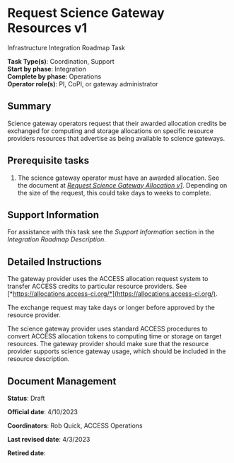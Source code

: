 # Request Science Gateway Resources v1

Infrastructure Integration Roadmap Task

**Task Type(s)**: Coordination, Support  
**Start by phase**: Integration  
**Complete by phase**: Operations  
**Operator role(s)**: PI, CoPI, or gateway administrator

## Summary

Science gateway operators request that their awarded allocation credits be exchanged for computing and storage allocations on specific resource providers resources that advertise as being available to science gateways.

## Prerequisite tasks

1.  The science gateway operator must have an awarded allocation. See the document at [*Request Science Gateway Allocation v1*](Request_Science_Gateway_Allocation_v1.md). Depending on the size of the request, this could take days to weeks to complete.

## Support Information

For assistance with this task see the *Support Information* section in the *Integration Roadmap Description*.

## Detailed Instructions

The gateway provider uses the ACCESS allocation request system to transfer ACCESS credits to particular resource providers. See [*https://allocations.access-ci.org/*](https://allocations.access-ci.org/).

The exchange request may take days or longer before approved by the resource provider.

The science gateway provider uses standard ACCESS procedures to convert ACCESS allocation tokens to computing time or storage on target resources. The gateway provider should make sure that the resource provider supports science gateway usage, which should be included in the resource description.

## Document Management

**Status**: Draft

**Official date**: 4/10/2023

**Coordinators**: Rob Quick, ACCESS Operations

**Last revised date**: 4/3/2023

**Retired date**:

